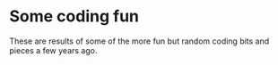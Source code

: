 # Some coding fun
These are results of some of the more fun but random coding bits and pieces a few years ago.
